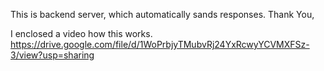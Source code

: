 This is backend server, which automatically sands responses.
Thank You,

I enclosed a video how this works.
https://drive.google.com/file/d/1WoPrbjyTMubvRj24YxRcwyYCVMXFSz-3/view?usp=sharing